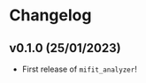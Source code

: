 # Changelog

<!--next-version-placeholder-->

## v0.1.0 (25/01/2023)

- First release of `mifit_analyzer`!